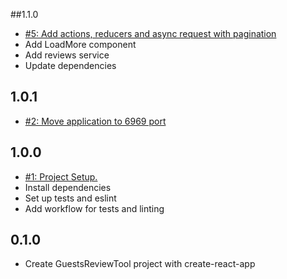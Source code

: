 ##1.1.0
* [#5: Add actions, reducers and async request with pagination](https://github.com/ZorianaPro/GuestsReviewsTool/issues/5)
* Add LoadMore component
* Add reviews service
* Update dependencies

## 1.0.1
* [#2: Move application to 6969 port](https://github.com/ZorianaPro/GuestsReviewsTool/issues/2)

## 1.0.0
* [#1: Project Setup.](https://github.com/ZorianaPro/GuestsReviewsTool/issues/1)
* Install dependencies
* Set up tests and eslint
* Add workflow for tests and linting

## 0.1.0
* Create GuestsReviewTool project with create-react-app
